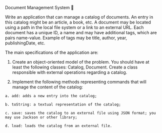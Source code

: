 Document Management System :frog:


Write an application that can manage a catalog of documents. An entry in this catalog might be an article, a book, etc.
A document may be located using a path in the local file system or a link to an external URL. Each document has a unique ID, a name and may have additional tags, which are pairs name-value. Example of tags may be title, author, year, publishingDate, etc.

The main specifications of the application are:

  1. Create an object-oriented model of the problem. You should have at least the following classes: Catalog, Document. Create a class responsible with external operations regarding a catalog.
  
  2. Implement the following methods representing commands that will manage the content of the catalog:
  
    a. add: adds a new entry into the catalog;
    
    b. toString: a textual representation of the catalog;
    
    c. save: saves the catalog to an external file using JSON format; you may use Jackson or other library;
    
    d. load: loads the catalog from an external file.
